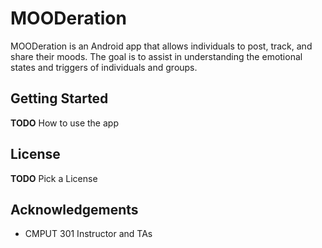 # MOODeration

MOODeration is an Android app that allows individuals to post, track, and share
their moods. The goal is to assist in understanding the emotional states and
triggers of individuals and groups.

## Getting Started

**TODO** How to use the app

## License

**TODO** Pick a License

## Acknowledgements
* CMPUT 301 Instructor and TAs
